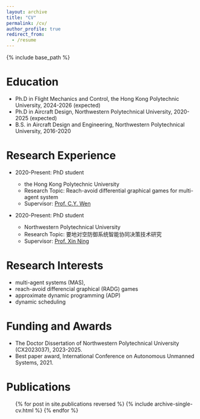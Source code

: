 ```yaml
---
layout: archive
title: "CV"
permalink: /cv/
author_profile: true
redirect_from:
  - /resume
---
```


{% include base_path %}

# Education
* Ph.D in Flight Mechanics and Control, the Hong Kong Polytechnic University, 2024-2026 (expected)
* Ph.D in Aircraft Design, Northwestern Polytechnical University, 2020-2025 (expected)
* B.S. in Aircraft Design and Engineering, Northwestern Polytechnical University, 2016-2020

# Research Experience
* 2020-Present: PhD student
  * the Hong Kong Polytechnic University
  * Research Topic: Reach-avoid differential graphical games for multi-agent system
  * Supervisor: [Prof. C.Y. Wen](https://www.polyu.edu.hk/aae/people/academic-staff/ir-prof-wen-chih-yung/)

* 2020-Present: PhD student
  * Northwestern Polytechnical University
  * Research Topic: 要地对空防御系统智能协同决策技术研究
  * Supervisor: [Prof. Xin Ning](https://teacher.nwpu.edu.cn/ningxin.html)

# Research Interests
* multi-agent systems (MAS), 
* reach-avoid differencial graphical (RADG) games
* approximate dynamic programming (ADP)
* dynamic scheduling

# Funding and Awards
* The Doctor Dissertation of Northwestern Polytechnical University (CX2023037), 2023-2025.
* Best paper award, International Conference on Autonomous Unmanned Systems, 2021.

# Publications
  <ul>{% for post in site.publications reversed %}
    {% include archive-single-cv.html %}
  {% endfor %}</ul>
  
<!-- Talks
======
  <ul>{% for post in site.talks reversed %}
    {% include archive-single-talk-cv.html  %}
  {% endfor %}</ul> -->
  
<!-- Teaching
======
  <ul>{% for post in site.teaching reversed %}
    {% include archive-single-cv.html %}
  {% endfor %}</ul> -->
  
<!-- Service and leadership
======
* Currently signed in to 43 different slack teams -->

